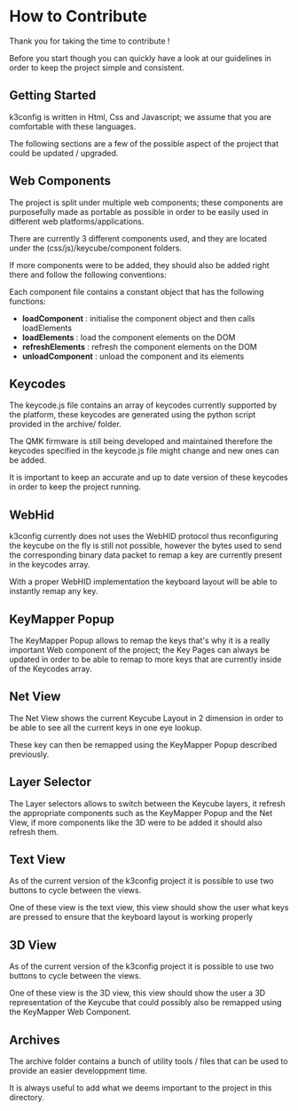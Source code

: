 # How to Contribute

Thank you for taking the time to contribute !

Before you start though you can quickly have a look at our guidelines in order to keep the project simple and consistent.

## Getting Started

k3config is written in Html, Css and Javascript; we assume that you are comfortable with these languages.

The following sections are a few of the possible aspect of the project that could be updated / upgraded.

## Web Components

The project is split under multiple web components; these components are purposefully made as portable as possible in order to be easily used in different web platforms/applications.

There are currently 3 different components used, and they are located under the (css/js)/keycube/component folders.

If more components were to be added, they should also be added right there and follow the following conventions:

Each component file contains a constant object that has the following functions:
- **loadComponent** : initialise the component object and then calls loadElements
- **loadElements** : load the component elements on the DOM
- **refreshElements** : refresh the component elements on the DOM
- **unloadComponent** : unload the component and its elements

## Keycodes

The keycode.js file contains an array of keycodes currently supported by the platform, these keycodes are generated using the python script provided in the archive/ folder.

The QMK firmware is still being developed and maintained therefore the keycodes specified in the keycode.js file might change and new ones can be added.

It is important to keep an accurate and up to date version of these keycodes in order to keep the project running.

## WebHid

k3config currently does not uses the WebHID protocol thus reconfiguring the keycube on the fly is still not possible, however the bytes used to send the corresponding binary data packet to remap a key are currently present in the keycodes array.

With a proper WebHID implementation the keyboard layout will be able to instantly remap any key.

## KeyMapper Popup

The KeyMapper Popup allows to remap the keys that's why it is a really important Web component of the project; the Key Pages can always be updated in order to be able to remap to more keys that are currently inside of the Keycodes array.

## Net View

The Net View shows the current Keycube Layout in 2 dimension in order to be able to see all the current keys in one eye lookup.

These key can then be remapped using the KeyMapper Popup described previously.

## Layer Selector

The Layer selectors allows to switch between the Keycube layers, it refresh the appropriate components such as the KeyMapper Popup and the Net View, if more components like the 3D were to be added it should also refresh them.

## Text View

As of the current version of the k3config project it is possible to use two buttons to cycle between the views.

One of these view is the text view, this view should show the user what keys are pressed to ensure that the keyboard layout is working properly

## 3D View

As of the current version of the k3config project it is possible to use two buttons to cycle between the views.

One of these view is the 3D view, this view should show the user a 3D representation of the Keycube that could possibly also be remapped using the KeyMapper Web Component.

## Archives

The archive folder contains a bunch of utility tools / files that can be used to provide an easier developpment time.

It is always useful to add what we deems important to the project in this directory.
